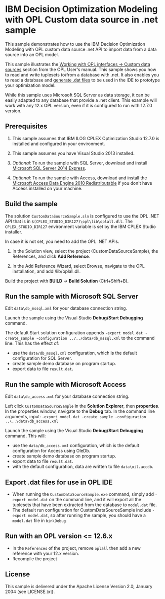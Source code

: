 

# IBM Decision Optimization Modeling with OPL Custom data source in .net sample

This sample demonstrates how to use the IBM Decision Optimization Modeling with
OPL custom data source .net API to import data from a data source into an OPL model.

This sample illustrates the [Working with OPL interfaces -> Custom data sources](https://www.ibm.com/support/knowledgecenter/SSSA5P_12.7.0/ilog.odms.ide.help/OPL_Studio/usroplinterfaces/topics/opl_interfaces_work_custom.html) section from the OPL User's manual.
This sample shows you how to read and write tuplesets to/from a database with .net. It also enables you to read a database and [generate .dat files](#export_dat_files) to be used in the IDE to prototype your optimization model.

While this sample uses Microsoft SQL Server as data storage, it can be easily adapted to
any database that provide a .net client.
This example will work with any 12.x OPL version, even if it is configured to run with 12.7.0 version.


## Prerequisites

1. This sample assumes that IBM ILOG CPLEX Optimization Studio 12.7.0 is
   installed and configured in your environment.

2. This sample assumes you have Visual Studio 2013 installed.   
   
3. <em>Optional:</em> To run the sample with SQL Server, download and install [Microsoft SQL Server 2014 Express](https://www.microsoft.com/fr-fr/server-cloud/products/sql-server-editions/sql-server-express.aspx).

4. <em>Optional:</em> To run the sample with Access, download and install the [Microsoft Access Data Engine 2010 Redistributable](https://www.microsoft.com/en-us/download/details.aspx?id=13255) if you don't have Access installed
on your machine.


## Build the sample

The solution `CustomDataSourceSample.sln` is configured to use the OPL .NET API that
is in `$(CPLEX_STUDIO_DIR127)\opl\lib\oplall.dll`. The `CPLEX_STUDIO_DIR127` environment
variable is set by the IBM CPLEX Studio installer.

In case it is not set, you need to add the OPL .NET APIs.

1. In the Solution view, select the project (CustomDataSourceSample), the References, and click <b>Add Reference</b>.

2. In the Add Reference Wizard, select Browse, navigate to the OPL installation, and add <OPL>/lib/oplall.dll.

Build the project with <b>BUILD</b> -> <b>Build Solution</b> (Ctrl+Shift+B).

## Run the sample with <b>Microsoft SQL Server</b>

Edit `data\db_mssql.xml` for your database connection string.

Launch the sample using the Visual Studio <b>Debug/Start Debugging</b> command.

The default Start solution configuration appends `-export model.dat -create_sample -configuration ../../data/db_mssql.xml` to the command line. This has the effect of:

* use the `data/db_mssql.xml` configuration, which is the default configuration for SQL Server.
* create sample demo database on program startup.
* export data to file `result.dat`.

## Run the sample with <b>Microsoft Access</b>

Edit `data\db_access.xml` for your database connection string.

Left click `CustomDataSourceSample` in the <b>Solution Explorer</b>, then <b>properties</b>.
In the properties window, navigate to the <b>Debug</b> tab. In the command line arguments,
input: `-export model.dat -create_sample -configuration ..\..\data\db_access.xml`

Launch the sample using the Visual Studio <b>Debug/Start Debugging</b> command.
This will:

* use the `data/db_access.xml` configuration, which is the default configuration for Access using OleDb.
* create sample demo database on program startup.
* export data to file `result.dat`.
* with the default configuration, data are written to file `data\oil.accdb`.

## Export .dat files for use in OPL IDE
<a name="export_dat_files"></a>

* When running the `CustomDataSourceSample.exe` command, simply add `-export model.dat` on the command line, and it will export all the tuplesets that have been extracted from the database to `model.dat` file.
* The default run configuration for CustomDataSourceSample include `-export model.dat`, so after running the sample, you should have a `model.dat` file in `bin\Debug`

## Run with an OPL version <= 12.6.x
* In the `References` of the project, remove `oplall` then add a new reference with your 12.x version.
* Recompile the project

## License

This sample is delivered under the Apache License Version 2.0, January 2004 (see LICENSE.txt).
